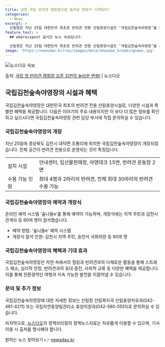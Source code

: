 ```yaml
---
title: 김천 국립 반려견 캠핑장으로 놀라운 변화가 시작되다!
categories:
  - News
excerpt: >
  산림청은 지난 25일 대한민국 최초로 반려견 전용 산림휴양시설인 ‘국립김천숲속야영장’을 개장하는 개장식을 열…
feature_text: >
  ## whereispost 실시간 뉴스 속보입니다.

  산림청은 지난 25일 대한민국 최초로 반려견 전용 산림휴양시설인 ‘국립김천숲속야영장’을 개장하는 개장식을 열…
image: 'https://newsdao.kr/res/images/meta/newsdao_breakingnews.jpg'
---
```


![뉴스다오 속보](https://newsdao.kr/res/images/meta/newsdao_breakingnews.jpg)

<p>출처: <a href="https://newsdao.kr/4445" rel="dofollow">국립 첫 반려견 캠핑장 오픈 김천의 놀라운 변화!</a> | 뉴스다오</p>

<h2 data-ke-size="size26">국립김천숲속야영장의 시설과 혜택</h2>
<p data-ke-size="size16">국립김천숲속야영장은 대한민국 최초의 반려견 전용 산림휴양시설로, 다양한 시설과 특별한 혜택을 제공합니다. 다음은 이야기의 주요 내용이지만 이 보다 더 많은 정보를 확인하고 싶으시다면 국립김천숲속야영장 관련 담당 부서에 직접 문의하실 수 있습니다.</p>

<h3>국립김천숲속야영장의 개장</h3>
<p data-ke-size="size16">지난 25일에 경상북도 김천시 대덕면 조룡리에 위치한 국립김천숲속야영장이 개장되었습니다. 전체 공간이 반려견 전용으로 운영되는 것이 특징입니다.</p>
<table>
  <tr>
    <td>설치 시설</td>
    <td>안내센터, 임산물판매장, 야영데크 15면, 반려견 운동장 2면</td>
  </tr>
  <tr>
    <td>수용 가능 인원</td>
    <td>최대 4명과 2마리의 반려견, 전체 최대 30마리의 반려견 수용 가능</td>
  </tr>
</table>

<h3>국립김천숲속야영장의 예약과 개장식</h3>
<p data-ke-size="size16">온라인 예약 시스템 '숲나들e'를 통해 예약이 가능하며, 개장식에는 지역 주민과 김천시 관계자 등 60여 명이 참석했습니다.</p>
<ul>
  <li>예약 방법: '숲나들e' 예약 시스템</li>
  <li>개장식 참석 인원: 김천시 지역 주민, 송언석 국회의원 등 60여 명</li>
</ul>

<h3>국립김천숲속야영장의 혜택과 기대 효과</h3>
<p data-ke-size="size16">국립김천숲속야영장은 자연 속에서의 힐링과 반려견과의 다채로운 활동을 통해 스트레스 해소, 심리적 안정, 반려견과의 유대 증진, 사회적 교류 등 다양한 혜택을 제공합니다. 이를 통해 친환경적인 여행과 지속 가능한 발전을 이끌어낼 수 있습니다.</p>

<h3>문의 및 추가 정보</h3>
<p data-ke-size="size16">국립김천숲속야영장에 대한 자세한 정보는 산림청 산림복지국 산림휴양치유과(042-481-4211) 또는 국립자연휴양림관리소 휴양지원과(042-580-5551)로 문의하실 수 있습니다.</p>

마지막으로, <a href="https://newsdao.kr/4445">뉴스다오</a>의 정책브리핑의 정책뉴스자료는 자유롭게 이용할 수 있으며, 기사 이용 시 출처를 명시해야 합니다. 

원하는 뉴스 찾아보기 👉 <a href="https://newsdao.kr" rel="dofollow">newsdao.kr</a>


